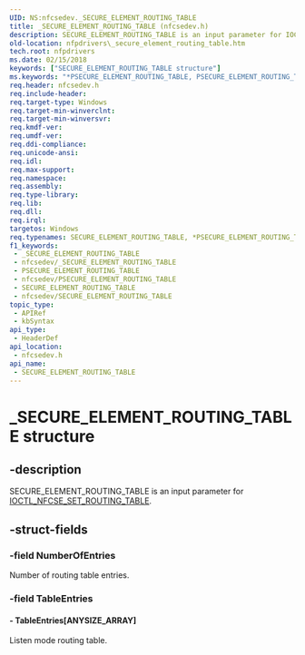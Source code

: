 ```yaml
---
UID: NS:nfcsedev._SECURE_ELEMENT_ROUTING_TABLE
title: _SECURE_ELEMENT_ROUTING_TABLE (nfcsedev.h)
description: SECURE_ELEMENT_ROUTING_TABLE is an input parameter for IOCTL_NFCSE_SET_ROUTING_TABLE.
old-location: nfpdrivers\_secure_element_routing_table.htm
tech.root: nfpdrivers
ms.date: 02/15/2018
keywords: ["SECURE_ELEMENT_ROUTING_TABLE structure"]
ms.keywords: "*PSECURE_ELEMENT_ROUTING_TABLE, PSECURE_ELEMENT_ROUTING_TABLE, P_SECURE_ELEMENT_ROUTING_TABLE, P_SECURE_ELEMENT_ROUTING_TABLE structure pointer [Near-Field Proximity Drivers], SECURE_ELEMENT_ROUTING_TABLE, SECURE_ELEMENT_ROUTING_TABLE structure [Near-Field Proximity Drivers], _SECURE_ELEMENT_ROUTING_TABLE, nfcsedev/P_SECURE_ELEMENT_ROUTING_TABLE, nfcsedev/_SECURE_ELEMENT_ROUTING_TABLE, nfpdrivers._secure_element_routing_table"
req.header: nfcsedev.h
req.include-header: 
req.target-type: Windows
req.target-min-winverclnt: 
req.target-min-winversvr: 
req.kmdf-ver: 
req.umdf-ver: 
req.ddi-compliance: 
req.unicode-ansi: 
req.idl: 
req.max-support: 
req.namespace: 
req.assembly: 
req.type-library: 
req.lib: 
req.dll: 
req.irql: 
targetos: Windows
req.typenames: SECURE_ELEMENT_ROUTING_TABLE, *PSECURE_ELEMENT_ROUTING_TABLE
f1_keywords:
 - _SECURE_ELEMENT_ROUTING_TABLE
 - nfcsedev/_SECURE_ELEMENT_ROUTING_TABLE
 - PSECURE_ELEMENT_ROUTING_TABLE
 - nfcsedev/PSECURE_ELEMENT_ROUTING_TABLE
 - SECURE_ELEMENT_ROUTING_TABLE
 - nfcsedev/SECURE_ELEMENT_ROUTING_TABLE
topic_type:
 - APIRef
 - kbSyntax
api_type:
 - HeaderDef
api_location:
 - nfcsedev.h
api_name:
 - SECURE_ELEMENT_ROUTING_TABLE
---
```


# _SECURE_ELEMENT_ROUTING_TABLE structure


## -description

SECURE_ELEMENT_ROUTING_TABLE is an input parameter for <a href="/windows-hardware/drivers/ddi/nfcsedev/ni-nfcsedev-ioctl_nfcse_set_routing_table">IOCTL_NFCSE_SET_ROUTING_TABLE</a>.

## -struct-fields

### -field NumberOfEntries

Number of routing table entries.

### -field TableEntries

 




#### - TableEntries[ANYSIZE_ARRAY]

Listen mode routing table.
